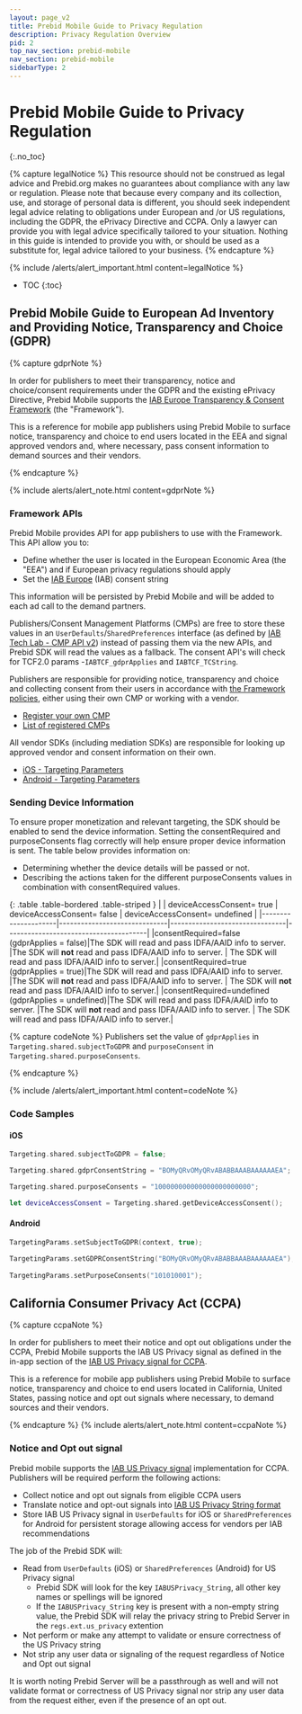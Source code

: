 ```yaml
---
layout: page_v2
title: Prebid Mobile Guide to Privacy Regulation
description: Privacy Regulation Overview
pid: 2
top_nav_section: prebid-mobile
nav_section: prebid-mobile
sidebarType: 2
---
```


# Prebid Mobile Guide to Privacy Regulation

{:.no_toc}

{% capture legalNotice %}
  This resource should not be construed as legal advice and Prebid.org makes no guarantees about compliance with any law or regulation. Please note that because every company and its collection, use, and storage of personal data is different, you should seek independent legal advice relating to obligations under European and /or US regulations, including the GDPR, the ePrivacy Directive and CCPA. Only a lawyer can provide you with legal advice specifically tailored to your situation. Nothing in this guide is intended to provide you with, or should be used as a substitute for, legal advice tailored to your business.
  {% endcapture %}

{% include /alerts/alert_important.html content=legalNotice %}

- TOC
{:toc}

## Prebid Mobile Guide to European Ad Inventory and Providing Notice, Transparency and Choice (GDPR)

{% capture gdprNote %}

In order for publishers to meet their transparency, notice and choice/consent requirements under the GDPR and the existing ePrivacy Directive, Prebid Mobile supports the [IAB Europe Transparency & Consent Framework](https://www.iab.com/topics/consumer-privacy/gdpr/) (the "Framework").  

This is a reference for mobile app publishers using Prebid Mobile to surface notice, transparency and choice to end users located in the EEA and signal approved vendors and, where necessary, pass consent information to demand sources and their vendors.  

{% endcapture %}

{% include alerts/alert_note.html content=gdprNote %}

### Framework APIs

Prebid Mobile provides API for app publishers to use with the Framework. This API allow you to:

- Define whether the user is located in the European Economic Area (the "EEA") and if European privacy regulations should apply
- Set the [IAB Europe](https://www.iabeurope.eu/) (IAB) consent string

This information will be persisted by Prebid Mobile and will be added to each ad call to the demand partners.

Publishers/Consent Management Platforms (CMPs) are free to store these values in an `UserDefaults`/`SharedPreferences` interface (as defined by [IAB Tech Lab - CMP API v2](https://github.com/InteractiveAdvertisingBureau/GDPR-Transparency-and-Consent-Framework/blob/master/TCFv2/IAB%20Tech%20Lab%20-%20CMP%20API%20v2.md)) instead of passing them via the new APIs, and Prebid SDK will read the values as a fallback. The consent API's will check for TCF2.0 params -`IABTCF_gdprApplies` and `IABTCF_TCString`.

Publishers are responsible for providing notice, transparency and choice and collecting consent from their users in accordance with [the Framework policies](https://www.iab.com/topics/consumer-privacy/gdpr/), either using their own CMP or working with a vendor.

- [Register your own CMP](https://register.consensu.org/CMP)
- [List of registered CMPs](https://iabeurope.eu/cmp-list/)

All vendor SDKs (including mediation SDKs) are responsible for looking up approved vendor and consent information on their own.

- [iOS - Targeting Parameters](/prebid-mobile/pbm-api/ios/pbm-targeting-ios.html)
- [Android - Targeting Parameters](/prebid-mobile/pbm-api/android/pbm-targeting-params-android.html)

### Sending Device Information

To ensure proper monetization and relevant targeting, the SDK should be enabled to send the device information. Setting the consentRequired and purposeConsents flag correctly will help ensure proper device information is sent. The table below provides information on:

- Determining whether the device details will be passed or not.
- Describing the actions taken for the different purposeConsents values in combination with consentRequired values.

{: .table .table-bordered .table-striped }
|                     | deviceAccessConsent= true    | deviceAccessConsent= false     | deviceAccessConsent= undefined        |
|---------------------|------------------------------|--------------------------------|---------------------------------------|
|consentRequired=false<br>(gdprApplies = false)|The SDK will read and pass IDFA/AAID info to server. |The SDK will **not** read and pass IDFA/AAID info to server. | The SDK will read and pass IDFA/AAID info to server.|
|consentRequired=true<br>(gdprApplies = true)|The SDK will read and pass IDFA/AAID info to server. |The SDK will **not** read and pass IDFA/AAID info to server. | The SDK will **not** read and pass IDFA/AAID info to server.|
|consentRequired=undefined<br>(gdprApplies = undefined)|The SDK will read and pass IDFA/AAID info to server. |The SDK will **not** read and pass IDFA/AAID info to server. | The SDK will read and pass IDFA/AAID info to server.|

{% capture codeNote %}
  Publishers set the value of `gdprApplies` in `Targeting.shared.subjectToGDPR` and `purposeConsent` in `Targeting.shared.purposeConsents`.

  {% endcapture %}

{% include /alerts/alert_important.html content=codeNote %}

### Code Samples

#### iOS

```swift
Targeting.shared.subjectToGDPR = false;

Targeting.shared.gdprConsentString = "BOMyQRvOMyQRvABABBAAABAAAAAAEA";

Targeting.shared.purposeConsents = "100000000000000000000000";

let deviceAccessConsent = Targeting.shared.getDeviceAccessConsent();
```

#### Android

```swift
TargetingParams.setSubjectToGDPR(context, true);

TargetingParams.setGDPRConsentString("BOMyQRvOMyQRvABABBAAABAAAAAAEA");
    
TargetingParams.setPurposeConsents("101010001");
```

## California Consumer Privacy Act (CCPA)

{% capture ccpaNote %}

In order for publishers to meet their notice and opt out obligations under the CCPA,
Prebid Mobile supports the IAB US Privacy signal as defined in the in-app section of the [IAB US Privacy signal for CCPA](https://iabtechlab.com/standards/ccpa/).  

This is a reference for mobile app publishers using Prebid Mobile to surface notice, transparency and choice to end users located in California, United States, passing notice and opt out signals where necessary, to demand sources and their vendors.

{% endcapture %}
{% include alerts/alert_note.html content=ccpaNote %}

### Notice and Opt out signal

Prebid mobile supports the [IAB US Privacy signal](https://iabtechlab.com/standards/ccpa/) implementation for CCPA. Publishers will be required perform the following actions:

- Collect notice and opt out signals from eligible CCPA users
- Translate notice and opt-out signals into [IAB US Privacy String format](https://iabtechlab.com/standards/ccpa/)
- Store IAB US Privacy signal in `UserDefaults` for iOS or `SharedPreferences` for Android for persistent storage allowing access for vendors per IAB recommendations

The job of the Prebid SDK will:

- Read from `UserDefaults` (iOS) or `SharedPreferences` (Android) for US Privacy signal
  - Prebid SDK will look for the key `IABUSPrivacy_String`, all other key names or spellings will be ignored
  - If the `IABUSPrivacy_String` key is present with a non-empty string value, the Prebid SDK will relay the privacy string to Prebid Server in the `regs.ext.us_privacy` extention
- Not perform or make any attempt to validate or ensure correctness of the US Privacy string
- Not strip any user data or signaling of the request regardless of Notice and Opt out signal

It is worth noting Prebid Server will be a passthrough as well and will not validate format or correctness of US Privacy signal nor strip any user data from the request either, even if the presence of an opt out.

